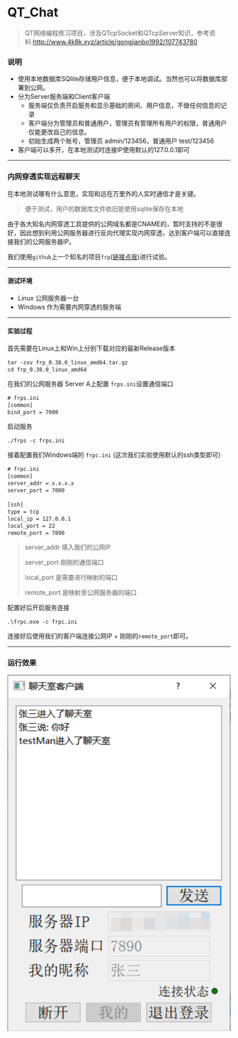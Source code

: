 # QT_Chat
> QT网络编程练习项目，涉及QTcpSocket和QTcpServer知识，参考资料:http://www.4k8k.xyz/article/gongjianbo1992/107743780

### 说明

- 使用本地数据库SQlite存储用户信息，便于本地调试。当然也可以将数据库部署到公网。
- 分为Server服务端和Client客户端
  - 服务端仅负责开启服务和显示基础的房间、用户信息，不做任何信息的记录
  - 客户端分为管理员和普通用户，管理员有管理所有用户的权限，普通用户仅能更改自己的信息。
  - 初始生成两个账号，管理员 admin/123456，普通用户 test/123456
- 客户端可以多开，在本地测试时连接IP使用默认的127.0.0.1即可

---

### 内网穿透实现远程聊天

在本地测试哪有什么意思，实现和远在万里外的人实时通信才是关键。

> 便于测试，用户的数据库文件依旧是使用sqlite保存在本地

由于各大知名内网穿透工具提供的公网域名都是CNAME的，暂时支持的不是很好，因此想到利用公网服务器进行反向代理实现内网穿透，达到客户端可以直接连接我们的公网服务器IP。

我们使用`github`上一个知名的项目`frp`([链接点我](https://github.com/fatedier/frp))进行试验。

---

#### 测试环境

- Linux 公网服务器一台
- Windows 作为需要内网穿透的服务端

---

#### 实验过程

首先需要在Linux上和Win上分别下载对应的最新Release版本

```
tar -zxv frp_0.38.0_linux_amd64.tar.gz
cd frp_0.38.0_linux_amd64
```

在我们的公网服务器 Server A上配置 `frps.ini`设置通信端口

```
# frps.ini
[common]
bind_port = 7000
```

启动服务

```
./frps -c frps.ini
```

接着配置我们Windows端的 `frpc.ini` (这次我们实验使用默认的ssh类型即可)

```
# frpc.ini
[common]
server_addr = x.x.x.x
server_port = 7000

[ssh]
type = tcp
local_ip = 127.0.0.1
local_port = 22
remote_port = 7890
```

> server_addr 填入我们的公网IP
>
> server_port 刚刚的通信端口
>
> local_port 是需要进行映射的端口
>
> remote_port 是映射至公网服务器的端口

配置好后开启服务连接

```
.\frpc.exe -c frpc.ini
```

连接好后使用我们的客户端连接公网IP + 刚刚的`remote_port`即可。

---

### 运行效果

![show](./show.png)
